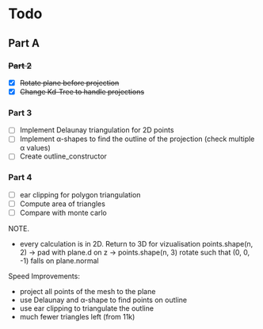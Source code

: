 # Todo

## Part A

### ~~Part 2~~

- [X] ~~Rotate plane before projection~~
- [X] ~~Change Kd-Tree to handle projections~~

### Part 3

- [ ] Implement Delaunay triangulation for 2D points
- [ ] Implement α-shapes to find the outline of the projection (check multiple α values)
- [ ] Create outline_constructor

### Part 4

- [ ] ear clipping for polygon triangulation
- [ ] Compute area of triangles
- [ ] Compare with monte carlo

NOTE.

- every calculation is in 2D. Return to 3D for vizualisation
  points.shape(n, 2) -> pad with plane.d on z -> points.shape(n, 3)
  rotate such that (0, 0, -1) falls on plane.normal

Speed Improvements:

- project all points of the mesh to the plane
- use Delaunay and α-shape to find points on outline
- use ear clipping to triangulate the outline
- much fewer triangles left (from 11k)
